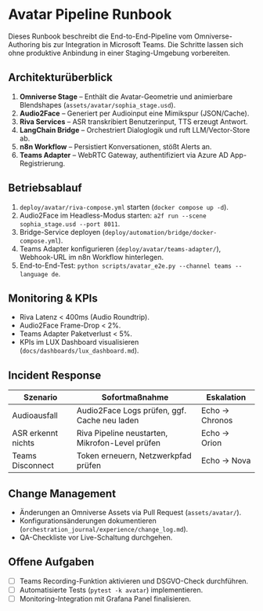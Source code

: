 # Avatar Pipeline Runbook

Dieses Runbook beschreibt die End-to-End-Pipeline vom Omniverse-Authoring bis
zur Integration in Microsoft Teams. Die Schritte lassen sich ohne produktive
Anbindung in einer Staging-Umgebung vorbereiten.

## Architekturüberblick

1. **Omniverse Stage** – Enthält die Avatar-Geometrie und animierbare
   Blendshapes (`assets/avatar/sophia_stage.usd`).
2. **Audio2Face** – Generiert per Audioinput eine Mimikspur (JSON/Cache).
3. **Riva Services** – ASR transkribiert Benutzerinput, TTS erzeugt Antwort.
4. **LangChain Bridge** – Orchestriert Dialoglogik und ruft LLM/Vector-Store ab.
5. **n8n Workflow** – Persistiert Konversationen, stößt Alerts an.
6. **Teams Adapter** – WebRTC Gateway, authentifiziert via Azure AD App-Registrierung.

## Betriebsablauf

1. `deploy/avatar/riva-compose.yml` starten (`docker compose up -d`).
2. Audio2Face im Headless-Modus starten: `a2f run --scene sophia_stage.usd --port 8011`.
3. Bridge-Service deployen (`deploy/automation/bridge/docker-compose.yml`).
4. Teams Adapter konfigurieren (`deploy/avatar/teams-adapter/`), Webhook-URL
   im n8n Workflow hinterlegen.
5. End-to-End-Test: `python scripts/avatar_e2e.py --channel teams --language de`.

## Monitoring & KPIs

- Riva Latenz < 400ms (Audio Roundtrip).
- Audio2Face Frame-Drop < 2%.
- Teams Adapter Paketverlust < 5%.
- KPIs im LUX Dashboard visualisieren (`docs/dashboards/lux_dashboard.md`).

## Incident Response

| Szenario | Sofortmaßnahme | Eskalation |
| --- | --- | --- |
| Audioausfall | Audio2Face Logs prüfen, ggf. Cache neu laden | Echo → Chronos |
| ASR erkennt nichts | Riva Pipeline neustarten, Mikrofon-Level prüfen | Echo → Orion |
| Teams Disconnect | Token erneuern, Netzwerkpfad prüfen | Echo → Nova |

## Change Management

- Änderungen an Omniverse Assets via Pull Request (`assets/avatar/`).
- Konfigurationsänderungen dokumentieren (`orchestration_journal/experience/change_log.md`).
- QA-Checkliste vor Live-Schaltung durchgehen.

## Offene Aufgaben

- [ ] Teams Recording-Funktion aktivieren und DSGVO-Check durchführen.
- [ ] Automatisierte Tests (`pytest -k avatar`) implementieren.
- [ ] Monitoring-Integration mit Grafana Panel finalisieren.
